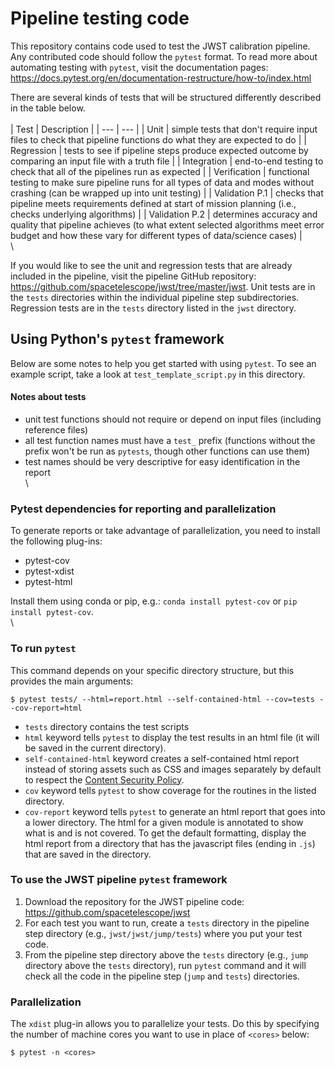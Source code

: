 # Pipeline testing code

This repository contains code used to test the JWST calibration pipeline. Any contributed code should follow the `pytest` format. To read more about automating testing with `pytest`, visit the documentation pages: https://docs.pytest.org/en/documentation-restructure/how-to/index.html

There are several kinds of tests that will be structured differently described in the table below. 
\
\
| Test | Description |
| --- | --- |
| Unit | simple tests that don't require input files to check that pipeline functions do what they are expected to do |
| Regression | tests to see if pipeline steps produce expected outcome by comparing an input file with a truth file |
| Integration | end-to-end testing to check that all of the pipelines run as expected |
| Verification | functional testing to make sure pipeline runs for all types of data and modes without crashing (can be wrapped up into unit testing) |
| Validation P.1 | checks that pipeline meets requirements defined at start of mission planning (i.e., checks underlying algorithms) |
| Validation P.2 | determines accuracy and quality that pipeline achieves (to what extent selected algorithms meet error budget and how these vary for different types of data/science cases) |
\
\

If you would like to see the unit and regression tests that are already included in the pipeline, visit the pipeline GitHub repository: https://github.com/spacetelescope/jwst/tree/master/jwst. Unit tests are in the `tests` directories within the individual pipeline step subdirectories. Regression tests are in the `tests` directory listed in the `jwst` directory. 



## Using Python's `pytest` framework 

Below are some notes to help you get started with using `pytest`. To see an example script, take a look at `test_template_script.py` in this directory. 

#### Notes about tests

- unit test functions should not require or depend on input files (including reference files)
- all test function names must have a `test_` prefix (functions without the prefix won't be run as `pytests`, though other functions can use them)
- test names should be very descriptive for easy identification in the report
\
\
### Pytest dependencies for reporting and parallelization

To generate reports or take advantage of parallelization, you need to install the following plug-ins: 
- pytest-cov
- pytest-xdist
- pytest-html

Install them using conda or pip, e.g.: `conda install pytest-cov` or `pip install pytest-cov`. 
\
\
### To run `pytest`

This command depends on your specific directory structure, but this provides the main arguments: 

`$ pytest tests/ --html=report.html --self-contained-html --cov=tests --cov-report=html`

- `tests` directory contains the test scripts
- `html` keyword tells `pytest` to display the test results in an html file (it will be saved in the current directory).
- `self-contained-html` keyword creates a self-contained html report instead of storing assets such as CSS and images separately by default to respect the [Content Security Policy](https://developer.mozilla.org/en-US/docs/Web/HTTP/CSP).
- `cov` keyword tells `pytest` to show coverage for the routines in the listed directory.
- `cov-report` keyword tells `pytest` to generate an html report that goes into a lower directory. The html for a given module is annotated to show what is and is not covered. To get the default formatting, display the html report from a directory that has the javascript files (ending in `.js`) that are saved in the directory.


### To use the JWST pipeline `pytest` framework

1. Download the repository for the JWST pipeline code: https://github.com/spacetelescope/jwst
2. For each test you want to run, create a `tests` directory in the pipeline step directory (e.g., `jwst/jwst/jump/tests`) where you put your test code.
3. From the pipeline step directory above the `tests` directory (e.g., `jump` directory above the `tests` directory), run `pytest` command and it will check all the code in the pipeline step (`jump` and `tests`) directories.


### Parallelization
The `xdist` plug-in allows you to parallelize your tests. Do this by specifying the number of machine cores you want to use in place of `<cores>` below:

`$ pytest -n <cores>`
